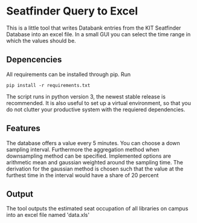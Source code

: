# Seatfinder Query to Excel

This is a little tool that writes Databank entries from the KIT Seatfinder Database into an excel file. In a small GUI you can select the time range in which the values should be. 


## Depencencies

All requirements can be installed through pip. Run

```
pip install -r requirements.txt
```


The script runs in python version 3, the newest stable release is recommended.
It is also useful to set up a virtual environment, so that you do not clutter your productive system with the requiered dependencies.

## Features

The database offers a value every 5 minutes. You can choose a down sampling interval. Furthermore the aggregation method when downsampling method can be specified. Implemented options are arithmetic mean and gaussian weighted around the sampling time. The derivation for the gaussian method is chosen such that the value at the furthest time in the interval would have a share of 20 percent


## Output

The tool outputs the estimated seat occupation of all libraries on campus into an excel file named 'data.xls'